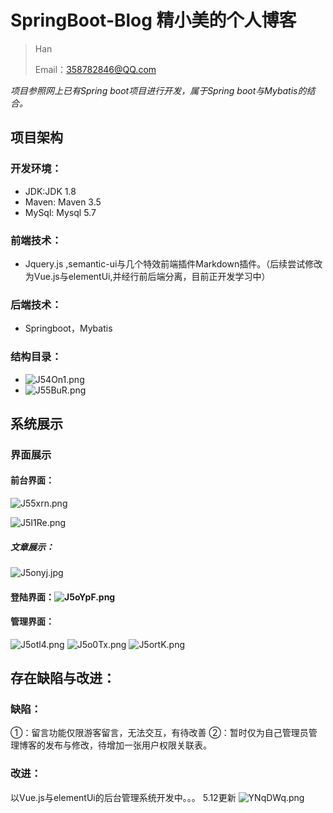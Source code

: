 # SpringBoot-Blog 精小美的个人博客

> Han
>
> Email：358782846@QQ.com   

*项目参照网上已有Spring boot项目进行开发，属于Spring boot与Mybatis的结合。*

## 项目架构

### 开发环境：

- JDK:JDK 1.8
- Maven: Maven 3.5
- MySql: Mysql 5.7  

### 前端技术：

- Jquery.js ,semantic-ui与几个特效前端插件Markdown插件。（后续尝试修改为Vue.js与elementUi,并经行前后端分离，目前正开发学习中）

### 后端技术：

- Springboot，Mybatis

### 结构目录：

- ![J54On1.png](https://s1.ax1x.com/2020/04/28/J54On1.png)
- ![J55BuR.png](https://s1.ax1x.com/2020/04/28/J55BuR.png)

## 系统展示

###	界面展示

#### 前台界面：

![J55xrn.png](https://s1.ax1x.com/2020/04/28/J55xrn.png)

![J5I1Re.png](https://s1.ax1x.com/2020/04/28/J5I1Re.png)

##### 文章展示：

![J5onyj.jpg](https://s1.ax1x.com/2020/04/28/J5onyj.jpg)

#### 登陆界面：![J5oYpF.png](https://s1.ax1x.com/2020/04/28/J5oYpF.png)

#### 管理界面：

![J5otl4.png](https://s1.ax1x.com/2020/04/28/J5otl4.png)
![J5o0Tx.png](https://s1.ax1x.com/2020/04/28/J5o0Tx.png)
![J5ortK.png](https://s1.ax1x.com/2020/04/28/J5ortK.png)

## 存在缺陷与改进：

### 缺陷：

  ①：留言功能仅限游客留言，无法交互，有待改善 
  ②：暂时仅为自己管理员管理博客的发布与修改，待增加一张用户权限关联表。 

### 改进：

以Vue.js与elementUi的后台管理系统开发中。。。
5.12更新
![YNqDWq.png](https://s1.ax1x.com/2020/05/12/YNqDWq.png)
